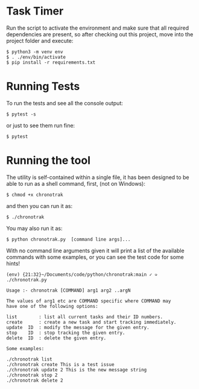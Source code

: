 # Task Timer

Run the script to activate the environment and make sure that all required
dependencies are present, so after checking out this project, move into
the project folder and execute:

    $ python3 -m venv env
    $ . ./env/bin/activate
    $ pip install -r requirements.txt


# Running Tests

To run the tests and see all the console output:

    $ pytest -s

or just to see them run fine:

    $ pytest


# Running the tool

The utility is self-contained within a single file, it has been designed
to be able to run as a shell command, first, (not on Windows):

    $ chmod +x chronotrak

and then you can run it as:

    $ ./chronotrak

You may also run it as:

    $ python chronotrak.py  [command line args]...

With no command line arguments given it will print a list of the available
commands with some examples, or you can see the test code for some hints!

    (env) {21:32}~/Documents/code/python/chronotrak:main ✓ ➭ ./chronotrak.py

    Usage :- chronotrak [COMMAND] arg1 arg2 ..argN

    The values of arg1 etc are COMMAND specific where COMMAND may
    have one of the following options:

    list        : list all current tasks and their ID numbers.
    create      : create a new task and start tracking immediately.
    update  ID  : modify the message for the given entry.
    stop    ID  : stop tracking the given entry.
    delete  ID  : delete the given entry.

    Some examples:

    ./chronotrak list
    ./chronotrak create This is a test issue
    ./chronotrak update 2 This is the new message string
    ./chronotrak stop 2
    ./chronotrak delete 2

